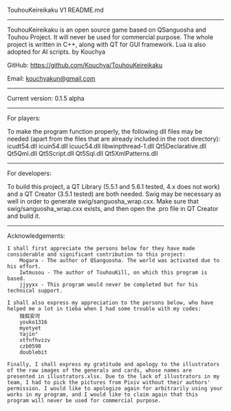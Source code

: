 TouhouKeireikaku V1    README.md

*************************************

TouhouKeireikaku is an open source game based on QSanguosha and Touhou Project. It will never be
used for commercial purpose.
The whole project is written in C++, along with QT for GUI framework. Lua is also adopted for AI
scripts.	by Kouchya

GitHub: https://github.com/Kouchya/TouhouKeireikaku

Email: kouchyakun@gmail.com

*************************************

Current version: 0.1.5 alpha

*************************************

For players:

To make the program function properly, the following dll files may be needed (apart from the files
that are already included in the root directory):
	icudt54.dll    icuin54.dll    icuuc54.dll    libwinpthread-1.dll
	Qt5Declarative.dll    Qt5Qml.dll    Qt5Script.dll    Qt5Sql.dll
	Qt5XmlPatterns.dll

*************************************

For developers:

To build this project, a QT Library (5.5.1 and 5.6.1 tested, 4.x does not work) and a QT Creator (3.5.1 tested) are both needed.
Swig may be necessary as well in order to generate swig/sanguosha_wrap.cxx.
Make sure that swig/sanguosha_wrap.cxx exists, and then open the .pro file in QT Creator and build it.

*************************************

Acknowledgements:

	I shall first appreciate the persons below for they have made considerable and significant contribution to this project:
		Mogara - The author of QSanguosha. The world was activated due to his effort.
		Iwtmusou - The author of TouhouKill, on which this program is based.
		jjyyxx - This program would never be completed but for his technical support.

	I shall also express my appreciation to the persons below, who have helped me a lot in tieba when I had some trouble with my codes:
		独孤安河
		youko1316
		myetyet
		Yajin°
		xtfnfhvzzv
		czb0598
		doublebit

	Finally, I shall express my gratitude and apology to the illustrators of the raw images of the generals and cards, whose names are
	presented in illustrators.xlsx. Due to the lack of illustrators in my team, I had to pick the pictures from Pixiv without their authors'
	permission. I would like to apologize again for arbitrarily using your works in my program, and I would like to claim again that this
	program will never be used for commercial purpose.



	